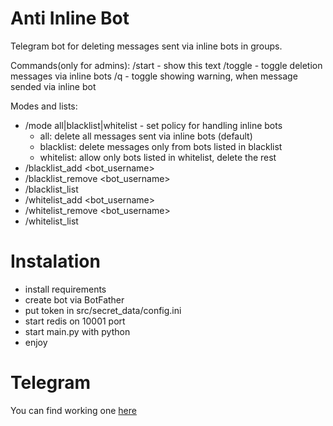 # Anti Inline Bot
Telegram bot for deleting messages sent via inline bots in groups. 

Commands(only for admins):
/start - show this text
/toggle - toggle deletion messages via inline bots
/q - toggle showing warning, when message sended via inline bot

Modes and lists:
- /mode all|blacklist|whitelist - set policy for handling inline bots
  - all: delete all messages sent via inline bots (default)
  - blacklist: delete messages only from bots listed in blacklist
  - whitelist: allow only bots listed in whitelist, delete the rest
- /blacklist_add <bot_username>
- /blacklist_remove <bot_username>
- /blacklist_list
- /whitelist_add <bot_username>
- /whitelist_remove <bot_username>
- /whitelist_list

# Instalation
- install requirements
- create bot via BotFather
- put token in src/secret_data/config.ini
- start redis on 10001 port
- start main.py with python
- enjoy


# Telegram
You can find working one [here](https://t.me/anti_inline_bot)